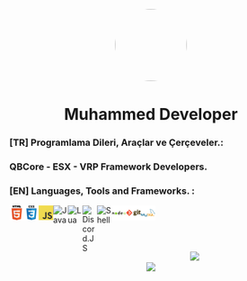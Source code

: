 <p align="center">
    <img style="border-radius: 100px" width="128" height="128" src="https://avatars.githubusercontent.com/u/56224780?s=400&u=91fe99543119db4b3d8fe835df7b6789732d1340&v=4size=2048">
</p>
<h1 align="center">Muhammed Developer</h1>

### [TR] Programlama Dileri, Araçlar ve Çerçeveler.:

###  QBCore - ESX - VRP Framework Developers.

### [EN] Languages, Tools and Frameworks. :

<p>
<img align="left" alt="HTML5" width="26px" src="https://raw.githubusercontent.com/github/explore/80688e429a7d4ef2fca1e82350fe8e3517d3494d/topics/html/html.png" />
<img align="left" alt="CSS3" width="26px" src="https://raw.githubusercontent.com/github/explore/80688e429a7d4ef2fca1e82350fe8e3517d3494d/topics/css/css.png" />
<img align="left" alt="JavaScript" width="26px" src="https://raw.githubusercontent.com/github/explore/80688e429a7d4ef2fca1e82350fe8e3517d3494d/topics/javascript/javascript.png" /> </p>
    
<img align="left" alt="Java" width="26px" src="https://icon-library.com/images/java-icon-images/java-icon-images-6.jpg" />
    
<img align="left" alt="Lua" width="26px" src="https://upload.wikimedia.org/wikipedia/commons/c/cf/Lua-Logo.svg" />
    
<img align="left" alt="Discord.JS" width="26px" src="https://discord.js.org/static/logo-square.png" />

<img align="left" alt="Shell" width="26px" src="https://cdn.discordapp.com/attachments/616593062130614282/807912423935836200/shell.png" />

<img align="left" alt="Node.js" width="26px" src="https://raw.githubusercontent.com/devicons/devicon/master/icons/nodejs/nodejs-original-wordmark.svg" />

<img align="left" alt="Git" width="26px" src="https://raw.githubusercontent.com/github/explore/80688e429a7d4ef2fca1e82350fe8e3517d3494d/topics/git/git.png" />
</p>

<p>
<img align="left" alt="mysql" width="26px" src="https://raw.githubusercontent.com/devicons/devicon/master/icons/mysql/mysql-original-wordmark.svg"  />
</p>

<br />
<br />
<br />
<br />

<p align="center">
  <img src="https://github-readme-stats.vercel.app/api/top-langs/?username=muhammed10100&theme=dark">
  <br>
  <img src="https://github-readme-stats.vercel.app/api?username=muhammed10100&count_private=true&show_icons=true&theme=dark&layout=compact">
</p>

